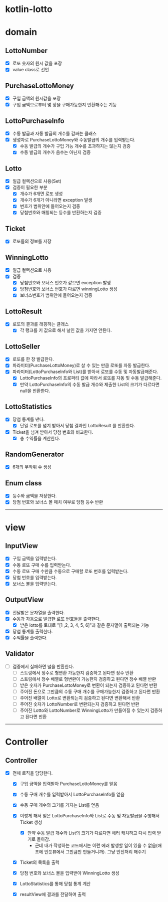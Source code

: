 # kotlin-lotto

# domain
## LottoNumber
- [X] 로또 숫자의 원시 값을 포장
- [X] value class로 선언

## PurchaseLottoMoney
- [X] 구입 금액의 원시값을 포장
- [X] 구입 금액으로부터 몇 장을 구매가능한지 반환해주는 기능

## LottoPurchaseInfo
- [X] 수동 발급과 자동 발급의 개수를 감싸는 클래스
- [X] 생성자로 PurchaseLottoMoney와 수동발급의 개수를 입력받는다.
  - [X] 수동 발급의 개수가 구입 가능 개수를 초과하지는 않는지 검증
  - [X] 수동 발급의 개수가 음수는 아닌지 검증

## Lotto
- [X] 일급 컬렉션으로 사용(Set)
- [X] 검증이 필요한 부분
  - [X] 개수가 6개면 로또 생성
  - [X] 개수가 6개가 아니라면 exception 발생
  - [X] 번호가 범위안에 들어오는지 검증
  - [X] 당첨번호와 매칭되는 등수를 반환하는지 검증

## Ticket
- [X] 로또들의 정보를 저장

## WinningLotto
- [X] 일급 컬렉션으로 사용
- [X] 검증
  - [X] 당첨번호와 보너스 번호가 같으면 exception 발생
  - [X] 당첨번호와 보너스 번호가 다르면 winningLotto 생성
  - [X] 보너스번호가 범위안에 들어오는지 검증

## LottoResult
- [X] 로또의 결과를 래핑하는 클래스
  - [X] 각 랭크를 키 값으로 해서 널인 값을 가지면 안된다. 

## LottoSeller
- [X] 로또를 한 장 발급한다.
- [X] 파라미터(PurchaseLottoMoney)로 살 수 있는 만큼 로또를 자동 발급한다.
- [X] 파라미터(LottoPurchaseInfo와 List<Lotto>)를 받아서 로또를 수동 및 자동발급해준다.
  - [X] LottoPurchaseInfo의 프로퍼티 값에 따라서 로또를 자동 및 수동 발급해준다.
  - [X] 만약 LottoPurchaseInfo의 수동 발급 개수와 제출한 List<Lotto>의 크기가 다르다면 null을 반환한다.

## LottoStatistics
- [X] 당첨 통계를 낸다.
  - [X] 단일 로또를 넘겨 받아서 당첨 결과인 LottoResult 를 반환한다.
- [X] Ticket을 넘겨 받아서 당첨 번호와 비교한다.
  - [X] 총 수익률을 계산한다.

## RandomGenerator
- [X] 6개의 무작위 수 생성

## Enum class
- [X] 등수와 금액을 저장한다.
- [X] 당첨 번호와 보너스 볼 매치 여부로 당첨 등수 반환

---

# view
## InputView
- [X] 구입 금액을 입력받는다.
- [X] 수동 로또 구매 수를 입력받는다.
- [X] 수동 로또 구매 수만큼 수동으로 구매할 로또 번호를 입력받는다.
- [X] 당첨 번호를 입력받는다.
- [X] 보너스 볼을 입력받는다.

## OutputView
- [X] 전달받은 문자열을 출력한다.
- [X] 수동과 자동으로 발급한 로또 번호들을 출력한다.
  - [X] 받은 lotto를 토대로 "[1 ,2, 3, 4, 5, 6]"과 같은 문자열이 출력되는 기능
- [X] 당첨 통계를 출력한다.
- [X] 수익률을 출력한다.

## Validator 
- [ ] 검증에서 실패하면 널을 반환한다.
  - [ ] 스트링에서 정수로 형변환 가능한지 검증하고 된다면 정수 반환
  - [ ] 스트링에서 정수 배열로 형변환이 가능한지 검증하고 된다면 정수 배열 반환
  - [ ] 받은 숫자가 PurchaseLottoMoney로 변환이 되는지 검증하고 된다면 반환
  - [ ] 주어진 돈으로 그만큼의 수동 구매 개수를 구매가능한지 검증하고 된다면 반환
  - [ ] 주어진 배열이 Lotto로 변환되는지 검증하고 된다면 변환해서 반환
  - [ ] 주어진 숫자가 LottoNumber로 변환되는지 검증하고 된다면 반환
  - [ ] 주어진 Lotto와 LottoNumber로 WinningLotto가 만들어질 수 있는지 검증하고 된다면 반환
---

# Controller
## Controller
- [X] 전체 로직을 담당한다.
  - [X] 구입 금액을 입력받아 PurchaseLottoMoney를 얻음
  - [X] 수동 구매 개수를 입력받아서 LottoPurchaseInfo를 얻음
  - [X] 수동 구매 개수의 크기를 가지는 List<Lotto>를 얻음
  - [X] 이렇게 해서 얻은 LottoPurchaseInfo와 List<Lotto>로 수동 및 자동발급을 수행해서 Ticket 생성
    - [X] 만약 수동 발급 개수와 List<Lotto>의 크기가 다르다면 에러 캐치하고 다시 입력 받기로 돌아감. 
      - 근데 내가 작성하는 코드에서는 이런 에러 발생할 일이 있을 수 없음(애초에 인풋뷰에서 그만큼만 만들거니까). 그냥 안전처리 해주기
  - [X] Ticket의 목록을 출력
  - [X] 당첨 번호와 보너스 볼을 입력받아 WinningLotto 생성
  - [X] LottoStatistics를 통해 당첨 통계 계산
  - [X] resultView에 결과를 전달하여 출력




